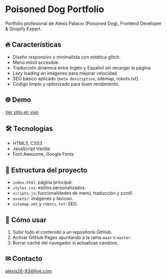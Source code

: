 # Poisoned Dog Portfolio

Portfolio profesional de Alexis Palacio (Poisoned Dog), Frontend Developer & Shopify Expert.

## 🔥 Características

- Diseño responsivo y minimalista con estética glitch.
- Menú móvil accesible.
- Traducción dinámica entre Inglés y Español sin recargar la página.
- Lazy loading en imágenes para mejorar velocidad.
- SEO básico aplicado (`meta description`, sitemap, robots.txt).
- Código limpio y optimizado para buen rendimiento.

## 🌐 Demo

[Ver sitio en vivo](https://poisoned-dog.github.io/portfolio/)

## 🛠️ Tecnologías

- HTML5, CSS3
- JavaScript Vanilla
- Font Awesome, Google Fonts

## 📄 Estructura del proyecto

- `index.html`: página principal.
- `styles.css`: estilos personalizados.
- `scripts.js`: funcionalidades de menú, traducción y scroll.
- `assets/`: imágenes y favicon.
- `sitemap.xml` y `robots.txt`: SEO.

## 🚀 Cómo usar

1. Subir todo el contenido a un repositorio GitHub.
2. Activar GitHub Pages apuntando a la rama `main` o `master`.
3. Borrar caché del navegador si actualizas cambios.

## ✉ Contacto

[alexis26-93@live.com](mailto:alexis26-93@live.com)
